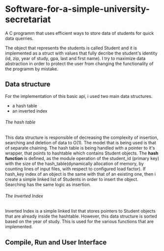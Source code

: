 # Software-for-a-simple-university-secretariat
A C programm that uses efficient ways to store data of students for quick data querries.

The object that represents the students is called Student and it is implemented as a struct with values that fully decribe the student's identity (id, zip, year of study, gpa, last and first name). I try to maximize data abstraction in order to protect the user from changing the functionality of the programm by mistake.
## Data structure
For the implementation of this basic api, i used two main data structures.
- a hash table
- an inverted index

###### The hash table
This data structure is responsible of decreasing the complexity of insertion, searching and deletion of data to O(1). The model that is being used is that of separate chaining. The hash table is being handled with a pointer to it's wrapper, that points to hashtable which contains Student objects. The **hash function** is defined, as the module operation of the student_id (primary key) with the size of the hash_table(dynamically allocation of memory, by counting lines of input files, with respect to configured load factor). If hash_key index of an object is the same with that of an existing one, then i create a simple linked list of Students in order to insert the object. Searching has the same logic as insertion.

###### The Inverted Index
Inverted Index is a simple linked list that stores pointers to Student objects that are already inside the hashtable. However, this data structure is sorted based on the year of study. This is used for the various functions that are implemented.

## Compile, Run and User Interface
